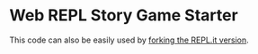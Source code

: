 Web REPL Story Game Starter
===========================

This code can also be easily used by [forking the REPL.it version].

[forking the REPL.it version]: https://repl.it/@robmuh/storygame
